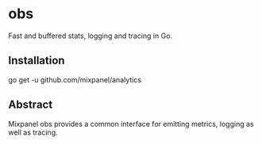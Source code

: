 # obs
Fast and buffered stats, logging and tracing in Go.

## Installation
go get -u github.com/mixpanel/analytics

## Abstract
Mixpanel obs provides a common interface for emitting metrics, logging as well as tracing.

